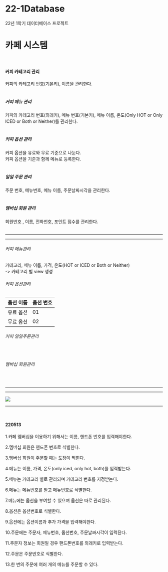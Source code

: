 # 22-1Database
22년 1학기 데이터베이스 프로젝트

<h1>카페 시스템</h1>
<br>
<h4>커피 카테고리 관리</h4>
커피의 카테고리 번호(기본키), 이름을 관리한다.<br>
<br>
<h5>커피 메뉴 관리</h5>
커피의 카테고리 번호(외래키), 메뉴 번호(기본키), 메뉴 이름, 온도(Only HOT or Only ICED or Both or Neither)를 관리한다.<br>
<br>
<h5>커피 옵션 관리</h5>
커피 옵션을 유료와 무료 기준으로 나눈다.<br>
커피 옵션을 기준과 함께 메뉴로 등록한다. <br>
<br>
<h5>일일 주문 관리</h5>
주문 번호, 메뉴번호, 메뉴 이름, 주문날짜시각을 관리한다.<br>
<br>
<h5>멤버십 회원 관리</h5>
회원번호 , 이름, 전화번호, 포인트 점수를 관리한다.<br>
<br>
<hr>
<hr>
<h6>커피 메뉴관리</h6>
<h7>카테고리, 메뉴 이름, 가격, 온도(HOT or ICED or Both or Neither)</h7><br>
-> 카테고리 별 view 생성<br>

<h6>커피 옵션관리</h6>
<table>
  <thead>
    <th>옵션 이름</th>
    <th>옵션 번호</th>
  </thead>
  <tbody>
    <tr>
      <td>유료 옵션</td>
      <td>01</td>
    </tr>
    <tr>
      <td>무료 옵션</td>
      <td>02</td>
    </tr>
  </tbody>
</table>
<h6>커피 일일주문관리</h6><br>
<h6>멤버십 회원관리</h6><br>
<hr>
<hr>
<img src="https://user-images.githubusercontent.com/69462861/161521731-15e61450-b19a-4882-b201-e6cbbb56dec7.png"></img>
<br>
<hr>
<br>
<h4>220513</h4>
<p>1.카페 멤버십을 이용하기 위해서는 이름, 핸드폰 번호를 입력해야한다.</P>
<p>2.멤버십 회원은 핸드폰 번호로 식별한다.</P>
<p>3.멤버십 회원이 주문할 때는 도장이 찍힌다.</P>
<p>4.메뉴는 이름, 가격, 온도(only iced, only hot, both)를 입력받는다.</P>
<p>5.메뉴는 카테고리 별로 관리되며 카테고리 번호를 지정받는다.</P>
<p>6.메뉴는 메뉴번호를 받고 메뉴번호로 식별한다.</P>
<p>7.메뉴에는 옵션을 부여할 수 있으며 옵션은 따로 관리된다.</P>
<p>8.옵션은 옵션번호로 식별한다.</P>
<p>9.옵션에는 옵션이름과 추가 가격을 입력해야한다.</P>
<p>10.주문에는 주문자, 메뉴번호, 옵션번호, 주문날짜시각이 입력된다.</P>
<p>11.주문자 정보는 회원일 경우 핸드폰번호를 외래키로 입력받는다.</P>
<p>12.주문은 주문번호로 식별한다.</p>
<p>13.한 번의 주문에 여러 개의 메뉴를 주문할 수 있다.</p>
